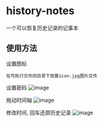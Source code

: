 # history-notes

一个可以恢复历史记录的记事本

## 使用方法

设置图标
```text
在可执行文件同目录下放置icon.jpg图片文件
```

设置密码
![image](https://github.com/lihongbin99/history-notes/tree/master/static/readme/password.gif)

拖动时间轴
![image](https://github.com/lihongbin99/history-notes/tree/master/static/readme/time_line.gif)

修改时间, 回车还原历史记录
![image](https://github.com/lihongbin99/history-notes/tree/master/static/readme/time.gif)
